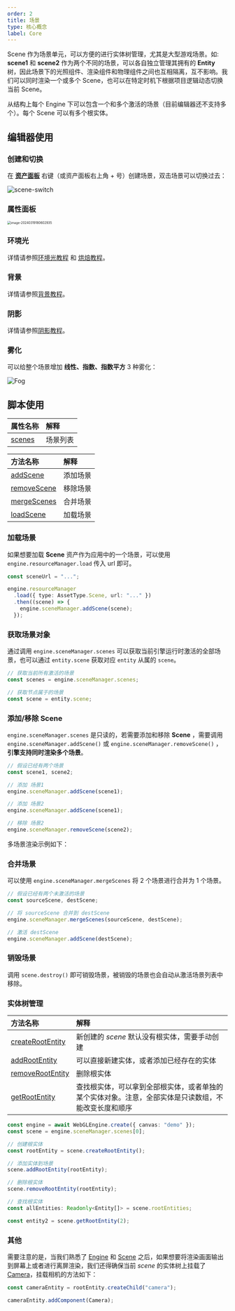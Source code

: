 ```yaml
---
order: 2
title: 场景
type: 核心概念
label: Core
---
```


Scene 作为场景单元，可以方便的进行实体树管理，尤其是大型游戏场景。如: **scene1** 和 **scene2** 作为两个不同的场景，可以各自独立管理其拥有的 **Entity** 树，因此场景下的光照组件、渲染组件和物理组件之间也互相隔离，互不影响。我们可以同时渲染一个或多个 Scene，也可以在特定时机下根据项目逻辑动态切换当前 Scene。

从结构上每个 Engine 下可以包含一个和多个激活的场景（目前编辑器还不支持多个）。每个 Scene 可以有多个根实体。

## 编辑器使用

### 创建和切换

在 **[资产面板](/docs/assets-interface)** 右键（或资产面板右上角 + 号）创建场景，双击场景可以切换过去：

![scene-switch](https://gw.alipayobjects.com/zos/OasisHub/eef870a7-2630-4f74-8c0e-478696a553b0/2024-03-19%25252018.04.02.gif)

### 属性面板

<img src="https://gw.alipayobjects.com/zos/OasisHub/4cab176f-a274-4d97-a98d-334f6bc611ac/image-20240319180602935.png" alt="image-20240319180602935" style="zoom:50%;" />

### 环境光

详情请参照[环境光教程](/docs/graphics-light-ambient) 和 [烘焙教程](/docs/graphics-light-bake)。

### 背景

详情请参照[背景教程](/docs/graphics-background)。

### 阴影

详情请参照[阴影教程](/docs/graphics-light-shadow)。

### 雾化

可以给整个场景增加 **线性、指数、指数平方** 3 种雾化：

![Fog](https://gw.alipayobjects.com/zos/OasisHub/224fbc16-e60c-47ca-845b-5f7c09563c83/2024-03-19%25252018.08.23.gif)


## 脚本使用

| 属性名称                                 | 解释     |
| :--------------------------------------- | :------- |
| [scenes](/apis/core/#SceneManager-scenes) | 场景列表 |

| 方法名称                                           | 解释     |
| :------------------------------------------------- | :------- |
| [addScene](/apis/core/#SceneManager-addScene)       | 添加场景 |
| [removeScene](/apis/core/#SceneManager-removeScene) | 移除场景 |
| [mergeScenes](/apis/core/#SceneManager-mergeScenes) | 合并场景 |
| [loadScene](/apis/core/#SceneManager-loadScene)     | 加载场景 |

### 加载场景

如果想要加载 **Scene** 资产作为应用中的一个场景，可以使用 `engine.resourceManager.load` 传入 url 即可。

```typescript
const sceneUrl = "...";

engine.resourceManager
  .load({ type: AssetType.Scene, url: "..." })
  .then((scene) => {
    engine.sceneManager.addScene(scene);
  });
```

### 获取场景对象

通过调用 `engine.sceneManager.scenes` 可以获取当前引擎运行时激活的全部场景，也可以通过 `entity.scene` 获取对应 `entity` 从属的 `scene`。

```typescript
// 获取当前所有激活的场景
const scenes = engine.sceneManager.scenes;

// 获取节点属于的场景
const scene = entity.scene;
```

### 添加/移除 Scene

`engine.sceneManager.scenes` 是只读的，若需要添加和移除 **Scene** ，需要调用 `engine.sceneManager.addScene()` 或 `engine.sceneManager.removeScene()` ，**引擎支持同时渲染多个场景**。

```typescript
// 假设已经有两个场景
const scene1, scene2;

// 添加 场景1
engine.sceneManager.addScene(scene1);

// 添加 场景2
engine.sceneManager.addScene(scene1);

// 移除 场景2
engine.sceneManager.removeScene(scene2);
```

多场景渲染示例如下：

<playground src="multi-scene.ts"></playground>

### 合并场景

可以使用 `engine.sceneManager.mergeScenes` 将 2 个场景进行合并为 1 个场景。

```typescript
// 假设已经有两个未激活的场景
const sourceScene, destScene;

// 将 sourceScene 合并到 destScene
engine.sceneManager.mergeScenes(sourceScene, destScene);

// 激活 destScene
engine.sceneManager.addScene(destScene);
```

### 销毁场景

调用 `scene.destroy()` 即可销毁场景，被销毁的场景也会自动从激活场景列表中移除。

### 实体树管理

| 方法名称                                              | 解释                                                                                                 |
| :---------------------------------------------------- | :--------------------------------------------------------------------------------------------------- |
| [createRootEntity](/apis/core/#Scene-createRootEntity) | 新创建的 _scene_ 默认没有根实体，需要手动创建                                                        |
| [addRootEntity](/apis/core/#Scene-addRootEntity)       | 可以直接新建实体，或者添加已经存在的实体                                                             |
| [removeRootEntity](/apis/core/#Scene-removeRootEntity) | 删除根实体                                                                                           |
| [getRootEntity](/apis/core/#Scene-getRootEntity)       | 查找根实体，可以拿到全部根实体，或者单独的某个实体对象。注意，全部实体是只读数组，不能改变长度和顺序 |

```typescript
const engine = await WebGLEngine.create({ canvas: "demo" });
const scene = engine.sceneManager.scenes[0];

// 创建根实体
const rootEntity = scene.createRootEntity();

// 添加实体到场景
scene.addRootEntity(rootEntity);

// 删除根实体
scene.removeRootEntity(rootEntity);

// 查找根实体
const allEntities: Readonly<Entity[]> = scene.rootEntities;

const entity2 = scene.getRootEntity(2);
```

### 其他

需要注意的是，当我们熟悉了 [Engine](/apis/core/#Engine) 和 [Scene](/apis/core/#Scene) 之后，如果想要将渲染画面输出到屏幕上或者进行离屏渲染，我们还得确保当前 _scene_ 的实体树上挂载了 [Camera](/apis/core/#Camera)，挂载相机的方法如下：

```typescript
const cameraEntity = rootEntity.createChild("camera");

cameraEntity.addComponent(Camera);
```
